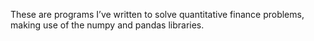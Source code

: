 These are programs I’ve written to solve quantitative finance problems, making use of the numpy and pandas libraries.
